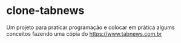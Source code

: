 # clone-tabnews
Um projeto para praticar programação e colocar em prática algums conceitos fazendo uma cópia do https://www.tabnews.com.br

